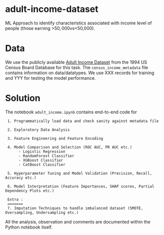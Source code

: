# adult-income-dataset
ML Approach to identify characteristics associated with income level of people (those earning >$50,000 vs <$50,000).

# Data
We use the publicly available [Adult Income Dataset](https://drive.google.com/drive/folders/1Yvd_q0lF1W7zbFFwufq3isLUzdejYf1Y?usp=sharing) from the 1994 US Census Board Database for this task. The `census_income_metadata` file contains information on data/datatypes. We use XXX records for training and YYY for testing the model performance.

# Solution

The notebook `adult_income.ipynb` contains end-to-end code for

     1. Programmatically load data and check sanity against metadata file
     
     2. Exploratory Data Analysis
     
     3. Feature Engineering and Feature Encoding
     
     4. Model Comparison and Selection (ROC AUC, PR AUC etc.)
          - Logistic Regression
          - RandomForest Classifier
          - XGBoost Classifier
          - CatBoost Classifier
     
     5. Hyperparameter Tuning and Model Validation (Precision, Recall, Accuracy etc.)
     
     6. Model Interpretation (Feature Importances, SHAP scores, Partial Dependency Plots etc.)
     
     Extra :
     =======
     7. Imputation Techniques to handle imbalanced dataset (SMOTE, Oversampling, Undersampling etc.)

All the analysis, observation and comments are documented within the Python notebook itself.
